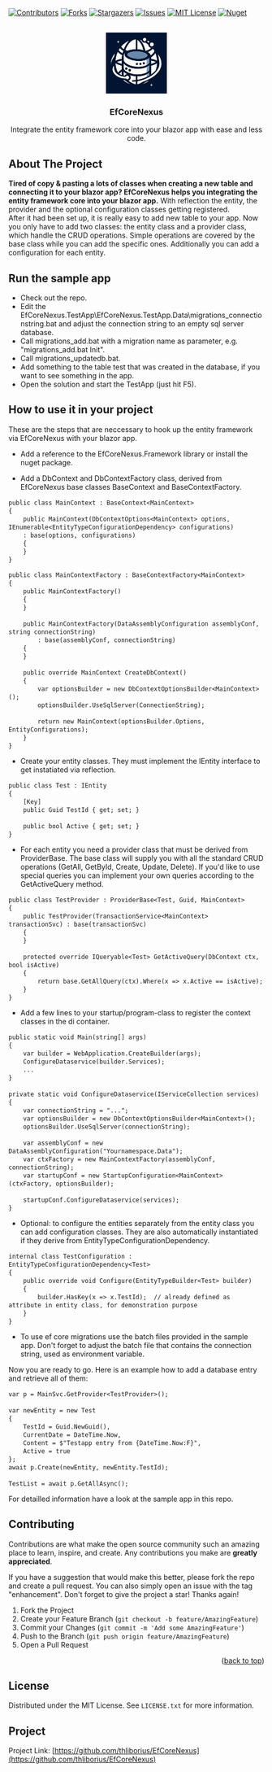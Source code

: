 <!-- Improved compatibility of back to top link: See: https://github.com/othneildrew/Best-README-Template/pull/73 -->
<a name="readme-top"></a>


<!-- PROJECT SHIELDS -->
<!--
*** I'm using markdown "reference style" links for readability.
*** Reference links are enclosed in brackets [ ] instead of parentheses ( ).
*** See the bottom of this document for the declaration of the reference variables
*** for contributors-url, forks-url, etc. This is an optional, concise syntax you may use.
*** https://www.markdownguide.org/basic-syntax/#reference-style-links
-->
[![Contributors][contributors-shield]][contributors-url]
[![Forks][forks-shield]][forks-url]
[![Stargazers][stars-shield]][stars-url]
[![Issues][issues-shield]][issues-url]
[![MIT License][license-shield]][license-url]
[![Nuget][nuget-shield]][nuget-url]


<br />
<div align="center">
  <a href="https://github.com/thliborius/EfCoreNexus">
    <img src="logo.png" alt="Logo" width="120" height="120">
  </a>

  <h3 align="center">EfCoreNexus</h3>

  Integrate the entity framework core into your blazor app with ease and less code.
</div>

## About The Project

**Tired of copy & pasting a lots of classes when creating a new table and connecting it to your blazor app? EfCoreNexus helps you integrating the entity framework core into your blazor app.**
With reflection the entity, the provider and the optional configuration classes getting registered.<br />After it had been set up, it is really easy to add new table to your app. Now you only have to add two classes: the entity class and a provider class, which handle the CRUD operations. Simple operations are covered by the base class while you can add the specific ones. Additionally you can add a configuration for each entity.


## Run the sample app

- Check out the repo.
- Edit the EfCoreNexus.TestApp\EfCoreNexus.TestApp.Data\migrations_connectionstring.bat and adjust the connection string to an empty sql server database.
- Call migrations_add.bat with a migration name as parameter, e.g. "migrations_add.bat Init".
- Call migrations_updatedb.bat.
- Add something to the table test that was created in the database, if you want to see something in the app.
- Open the solution and start the TestApp (just hit F5).

## How to use it in your project

These are the steps that are neccessary to hook up the entity framework via EfCoreNexus with your blazor app.

 - Add a reference to the EfCoreNexus.Framework library or install the nuget package.

- Add a DbContext and DbContextFactory class, derived from EfCoreNexus base classes BaseContext and BaseContextFactory.
```
public class MainContext : BaseContext<MainContext>
{
    public MainContext(DbContextOptions<MainContext> options, IEnumerable<EntityTypeConfigurationDependency> configurations) 
    : base(options, configurations)
    {    
    }
}
```
```
public class MainContextFactory : BaseContextFactory<MainContext>
{
    public MainContextFactory()
    {    
    }

    public MainContextFactory(DataAssemblyConfiguration assemblyConf, string connectionString)
        : base(assemblyConf, connectionString)
    {
    }

    public override MainContext CreateDbContext()
    {
        var optionsBuilder = new DbContextOptionsBuilder<MainContext>();
        optionsBuilder.UseSqlServer(ConnectionString);

        return new MainContext(optionsBuilder.Options, EntityConfigurations);
    }
}
```
- Create your entity classes. They must implement the IEntity interface to get instatiated via reflection. 
```
public class Test : IEntity
{
    [Key]
    public Guid TestId { get; set; }

    public bool Active { get; set; }
}
```

- For each entity you need a provider class that must be derived from ProviderBase. The base class will supply you with all the standard CRUD operations (GetAll, GetById, Create, Update, Delete). If you'd like to use special queries you can implement your own queries according to the GetActiveQuery method.

```
public class TestProvider : ProviderBase<Test, Guid, MainContext>
{
    public TestProvider(TransactionService<MainContext> transactionSvc) : base(transactionSvc)
    {
    }

    protected override IQueryable<Test> GetActiveQuery(DbContext ctx, bool isActive)
    {
        return base.GetAllQuery(ctx).Where(x => x.Active == isActive);
    }
}
```

- Add a few lines to your startup/program-class to register the context classes in the di container.
```
public static void Main(string[] args)
{
	var builder = WebApplication.CreateBuilder(args);
	ConfigureDataservice(builder.Services);
	...
}

private static void ConfigureDataservice(IServiceCollection services)
{
	var connectionString = "...";
	var optionsBuilder = new DbContextOptionsBuilder<MainContext>();
	optionsBuilder.UseSqlServer(connectionString);
            
	var assemblyConf = new DataAssemblyConfiguration("Yournamespace.Data");
	var ctxFactory = new MainContextFactory(assemblyConf, connectionString);
	var startupConf = new StartupConfiguration<MainContext>(ctxFactory, optionsBuilder);

	startupConf.ConfigureDataservice(services);
}
```

- Optional: to configure the entities separately from the entity class you can add configuration classes. They are also automatically instantiated if they derive from EntityTypeConfigurationDependency. 

```
internal class TestConfiguration : EntityTypeConfigurationDependency<Test>
{
    public override void Configure(EntityTypeBuilder<Test> builder)
    {
		builder.HasKey(x => x.TestId);  // already defined as attribute in entity class, for demonstration purpose
    }
}
```

- To use ef core migrations use the batch files provided in the sample app. Don't forget to adjust the batch file that contains the connection string, used as environment variable.

Now you are ready to go. Here is an example how to add a database entry and retrieve all of them:
```
var p = MainSvc.GetProvider<TestProvider>();

var newEntity = new Test
{
    TestId = Guid.NewGuid(),
    CurrentDate = DateTime.Now,
    Content = $"Testapp entry from {DateTime.Now:F}",
    Active = true
};
await p.Create(newEntity, newEntity.TestId);

TestList = await p.GetAllAsync();
```

For detailled information have a look at the sample app in this repo.

## Contributing

Contributions are what make the open source community such an amazing place to learn, inspire, and create. Any contributions you make are **greatly appreciated**.

If you have a suggestion that would make this better, please fork the repo and create a pull request. You can also simply open an issue with the tag "enhancement".
Don't forget to give the project a star! Thanks again!

1. Fork the Project
2. Create your Feature Branch (`git checkout -b feature/AmazingFeature`)
3. Commit your Changes (`git commit -m 'Add some AmazingFeature'`)
4. Push to the Branch (`git push origin feature/AmazingFeature`)
5. Open a Pull Request

<p align="right">(<a href="#readme-top">back to top</a>)</p>

## License

Distributed under the MIT License. See `LICENSE.txt` for more information.

## Project

Project Link: [https://github.com/thliborius/EfCoreNexus](https://github.com/thliborius/EfCoreNexus)

<!-- MARKDOWN LINKS & IMAGES -->
<!-- https://www.markdownguide.org/basic-syntax/#reference-style-links -->
[contributors-shield]: https://img.shields.io/github/contributors/thliborius/EfCoreNexus.svg?style=for-the-badge
[contributors-url]: https://github.com/thliborius/EfCoreNexus/graphs/contributors
[forks-shield]: https://img.shields.io/github/forks/thliborius/EfCoreNexus.svg?style=for-the-badge
[forks-url]: https://github.com/thliborius/EfCoreNexus/network/members
[stars-shield]: https://img.shields.io/github/stars/thliborius/EfCoreNexus.svg?style=for-the-badge
[stars-url]: https://github.com/thliborius/EfCoreNexus/stargazers
[issues-shield]: https://img.shields.io/github/issues/thliborius/EfCoreNexus.svg?style=for-the-badge
[issues-url]: https://github.com/thliborius/EfCoreNexus/issues
[license-shield]: https://img.shields.io/github/license/thliborius/EfCoreNexus.svg?style=for-the-badge
[license-url]: https://github.com/thliborius/EfCoreNexus/blob/main/license.txt
[nuget-shield]: https://img.shields.io/nuget/v/EfCoreNexus.Framework?style=for-the-badge
[nuget-url]: https://www.nuget.org/packages/EfCoreNexus.Framework/

